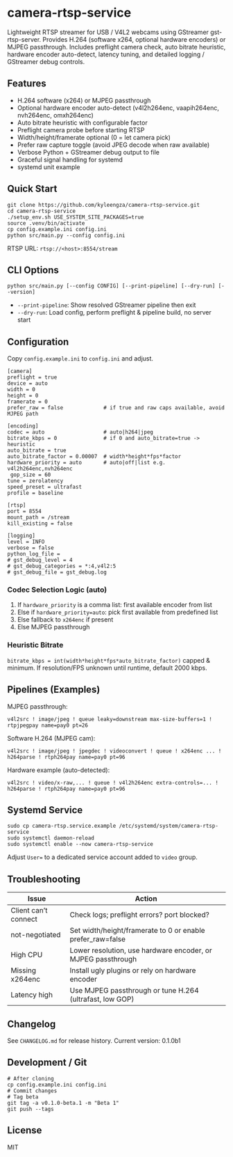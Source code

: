 # camera-rtsp-service

Lightweight RTSP streamer for USB / V4L2 webcams using GStreamer gst-rtsp-server.
Provides H.264 (software x264, optional hardware encoders) or MJPEG passthrough.
Includes preflight camera check, auto bitrate heuristic, hardware encoder auto-detect,
latency tuning, and detailed logging / GStreamer debug controls.

## Features
- H.264 software (x264) or MJPEG passthrough
- Optional hardware encoder auto-detect (v4l2h264enc, vaapih264enc, nvh264enc, omxh264enc)
- Auto bitrate heuristic with configurable factor
- Preflight camera probe before starting RTSP
- Width/height/framerate optional (0 = let camera pick)
- Prefer raw capture toggle (avoid JPEG decode when raw available)
- Verbose Python + GStreamer debug output to file
- Graceful signal handling for systemd
- systemd unit example

## Quick Start
```
git clone https://github.com/kyleengza/camera-rtsp-service.git
cd camera-rtsp-service
./setup_env.sh USE_SYSTEM_SITE_PACKAGES=true
source .venv/bin/activate
cp config.example.ini config.ini
python src/main.py --config config.ini
```
RTSP URL: `rtsp://<host>:8554/stream`

## CLI Options
```
python src/main.py [--config CONFIG] [--print-pipeline] [--dry-run] [--version]
```
- `--print-pipeline`: Show resolved GStreamer pipeline then exit
- `--dry-run`: Load config, perform preflight & pipeline build, no server start

## Configuration
Copy `config.example.ini` to `config.ini` and adjust.
```
[camera]
preflight = true
device = auto
width = 0
height = 0
framerate = 0
prefer_raw = false             # if true and raw caps available, avoid MJPEG path

[encoding]
codec = auto                   # auto|h264|jpeg
bitrate_kbps = 0               # if 0 and auto_bitrate=true -> heuristic
auto_bitrate = true
auto_bitrate_factor = 0.00007  # width*height*fps*factor
hardware_priority = auto       # auto|off|list e.g. v4l2h264enc,nvh264enc
 gop_size = 60
tune = zerolatency
speed_preset = ultrafast
profile = baseline

[rtsp]
port = 8554
mount_path = /stream
kill_existing = false

[logging]
level = INFO
verbose = false
python_log_file =
# gst_debug_level = 4
# gst_debug_categories = *:4,v4l2:5
# gst_debug_file = gst_debug.log
```

### Codec Selection Logic (auto)
1. If `hardware_priority` is a comma list: first available encoder from list
2. Else if `hardware_priority=auto`: pick first available from predefined list
3. Else fallback to `x264enc` if present
4. Else MJPEG passthrough

### Heuristic Bitrate
`bitrate_kbps = int(width*height*fps*auto_bitrate_factor)` capped & minimum. If resolution/FPS unknown until runtime, default 2000 kbps.

## Pipelines (Examples)
MJPEG passthrough:
```
v4l2src ! image/jpeg ! queue leaky=downstream max-size-buffers=1 ! rtpjpegpay name=pay0 pt=26
```
Software H.264 (MJPEG cam):
```
v4l2src ! image/jpeg ! jpegdec ! videoconvert ! queue ! x264enc ... ! h264parse ! rtph264pay name=pay0 pt=96
```
Hardware example (auto-detected):
```
v4l2src ! video/x-raw,... ! queue ! v4l2h264enc extra-controls=... ! h264parse ! rtph264pay name=pay0 pt=96
```

## Systemd Service
```
sudo cp camera-rtsp.service.example /etc/systemd/system/camera-rtsp-service
sudo systemctl daemon-reload
sudo systemctl enable --now camera-rtsp-service
```
Adjust `User=` to a dedicated service account added to `video` group.

## Troubleshooting
| Issue | Action |
|-------|--------|
| Client can’t connect | Check logs; preflight errors? port blocked? |
| not-negotiated | Set width/height/framerate to 0 or enable prefer_raw=false |
| High CPU | Lower resolution, use hardware encoder, or MJPEG passthrough |
| Missing x264enc | Install ugly plugins or rely on hardware encoder |
| Latency high | Use MJPEG passthrough or tune H.264 (ultrafast, low GOP) |

## Changelog
See `CHANGELOG.md` for release history. Current version: 0.1.0b1

## Development / Git
```
# After cloning
cp config.example.ini config.ini
# Commit changes
# Tag beta
git tag -a v0.1.0-beta.1 -m "Beta 1"
git push --tags
```

## License
MIT
